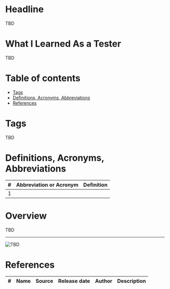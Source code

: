 # Headline
TBD

# What I Learned As a Tester
TBD 

# Table of contents
- [Tags](https://github.com/dimanikulin/dimanikulin/blob/main/WhatILearnedAsTester.md#tags)
- [Definitions, Acronyms, Abbreviations](https://github.com/dimanikulin/dimanikulin/blob/main/WhatILearnedAsTester.md#definitions-acronyms-abbreviations)
- [References](https://github.com/dimanikulin/dimanikulin/blob/main/WhatILearnedAsTester.md#references)

# Tags
TBD

# Definitions, Acronyms, Abbreviations
| # | Abbreviation or Acronym | Definition     |
| - | ------------------------|:--------------:|
| 1 |

# Overview
TBD 

---

<img src="./Images/TBD.jpg" alt="TBD" />

# References
| # | Name                 | Source                | Release date           |  Author                 | Description   |
| - | ---------------------|---------------------- |----------------------- | ----------------------- |:-------------:|
